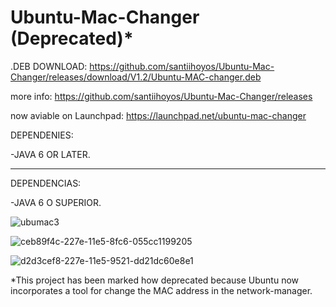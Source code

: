 # Ubuntu-Mac-Changer (Deprecated)*

.DEB
DOWNLOAD: https://github.com/santiihoyos/Ubuntu-Mac-Changer/releases/download/V1.2/Ubuntu-MAC-changer.deb

more info: https://github.com/santiihoyos/Ubuntu-Mac-Changer/releases

now aviable on Launchpad: https://launchpad.net/ubuntu-mac-changer

DEPENDENIES:

-JAVA 6 OR LATER.

-------------------------------------------

DEPENDENCIAS:

-JAVA 6 O SUPERIOR.

![ubumac3](https://cloud.githubusercontent.com/assets/10730150/9435337/36ea23de-4a47-11e5-8f7f-e2cd093a4978.jpg)

![ceb89f4c-227e-11e5-8fc6-055cc1199205](https://cloud.githubusercontent.com/assets/10730150/9435338/3af12ce8-4a47-11e5-9ebf-0815625b6d70.jpg)

![d2d3cef8-227e-11e5-9521-dd21dc60e8e1](https://cloud.githubusercontent.com/assets/10730150/9435342/45de8d76-4a47-11e5-8f57-39462bc92447.png)


*This project has been marked how deprecated because Ubuntu now incorporates a tool for change the MAC address in the network-manager.
